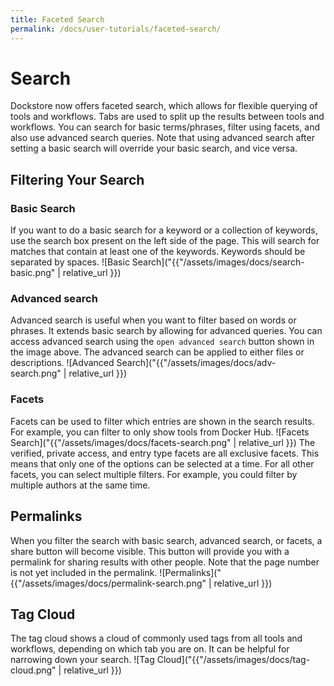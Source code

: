 ```yaml
---
title: Faceted Search
permalink: /docs/user-tutorials/faceted-search/
---
```

# Search

Dockstore now offers faceted search, which allows for flexible querying of tools and workflows. Tabs are used to split up the results between tools and workflows. You can search for basic terms/phrases, filter using facets, and also use advanced search queries. Note that using advanced search after setting a basic search will override your basic search, and vice versa.

## Filtering Your Search
### Basic Search
If you want to do a basic search for a keyword or a collection of keywords, use the search box present on the left side of the page. This will search for matches that contain at least one of the keywords. Keywords should be separated by spaces.
![Basic Search]("{{"/assets/images/docs/search-basic.png" | relative_url }})

### Advanced search
Advanced search is useful when you want to filter based on words or phrases. It extends basic search by allowing for advanced queries. You can access advanced search using the `open advanced search` button shown in the image above. The advanced search can be applied to either files or descriptions.
![Advanced Search]("{{"/assets/images/docs/adv-search.png" | relative_url }})

### Facets
Facets can be used to filter which entries are shown in the search results. For example, you can filter to only show tools from Docker Hub.
![Facets Search]("{{"/assets/images/docs/facets-search.png" | relative_url }})
The verified, private access, and entry type facets are all exclusive facets. This means that only one of the options can be selected at a time. For all other facets, you can select multiple filters. For example, you could filter by multiple authors at the same time.

## Permalinks
When you filter the search with basic search, advanced search, or facets, a share button will become visible. This button will provide you with a permalink for sharing results with other people. Note that the page number is not yet included in the permalink.
![Permalinks]("{{"/assets/images/docs/permalink-search.png" | relative_url }})

## Tag Cloud
The tag cloud shows a cloud of commonly used tags from all tools and workflows, depending on which tab you are on. It can be helpful for narrowing down your search.
![Tag Cloud]("{{"/assets/images/docs/tag-cloud.png" | relative_url }})

